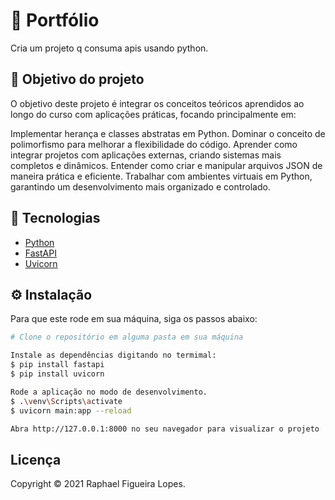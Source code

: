 # 🚀 Portfólio

Cria um projeto q consuma apis usando python.

## 🎯 Objetivo do projeto

O objetivo deste projeto é integrar os conceitos teóricos aprendidos ao longo do curso com aplicações práticas, focando principalmente em:

Implementar herança e classes abstratas em Python.
Dominar o conceito de polimorfismo para melhorar a flexibilidade do código.
Aprender como integrar projetos com aplicações externas, criando sistemas mais completos e dinâmicos.
Entender como criar e manipular arquivos JSON de maneira prática e eficiente.
Trabalhar com ambientes virtuais em Python, garantindo um desenvolvimento mais organizado e controlado.

## 📝 Tecnologias

- [Python](https://vuejs.org/)
- [FastAPI](https://fastapi.tiangolo.com/tutorial/)
- [Uvicorn](https://www.uvicorn.org/)

## ⚙️ Instalação

Para que este rode em sua máquina, siga os passos abaixo:

```bash
# Clone o repositório em alguma pasta em sua máquina

Instale as dependências digitando no termimal:
$ pip install fastapi
$ pip install uvicorn

Rode a aplicação no modo de desenvolvimento.
$ .\venv\Scripts\activate
$ uvicorn main:app --reload

Abra http://127.0.0.1:8000 no seu navegador para visualizar o projeto
```

## Licença
Copyright © 2021 Raphael Figueira Lopes.
